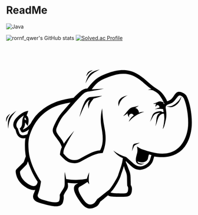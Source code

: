 # ReadMe

![Java](https://img.shields.io/badge/Java-007396.svg?&style=for-the-badge&logo=Java&logoColor=white)

![rornf_qwer's GitHub stats](https://github-readme-stats.vercel.app/api?username=rornf_qwer&show_icons=true&theme=radical) 
[![Solved.ac Profile](http://mazassumnida.wtf/api/v2/generate_badge?boj=tmskwjs)](https://solved.ac/tmskwjs/)

<svg role="img" viewBox="0 0 24 24" xmlns="http://www.w3.org/2000/svg"><title>Apache Hadoop</title><path d="M12.098 3.01c-1.133.277-1.466.474-1.842 1.787.478-.962.84-1.315 1.842-1.787zm3.228.076c-.834-.053-1.715.177-2.756.615a3.97 3.97 0 00-1.199.76c-.31.287-.576.62-.866 1.006a1.312 1.312 0 00-.468.095 1.868 1.868 0 00-.539.356c-.141.124-.28.252-.416.383v.002c-.123.12-.244.241-.363.365-.945.152-1.72.32-2.41.588a6.314 6.314 0 00-1.97 1.217c-.252.222-.482.469-.687.736a5.435 5.435 0 00-.503.803c-.13.142-.26.288-.399.414a1.45 1.45 0 01-.441.285c-.093.035-.133.058-.137.056-.004-.001-.008-.033-.012-.047.235-.21.267-.55.289-.86.03.034.053.068.082.113.031.047.062.095.1.142l.158.2.055-.249c.046-.208.081-.484.027-.724-.034-.153-.117-.315-.235-.393l.036-.09c.04-.1.08-.204.115-.303l.069-.193-.204.035c-.27.047-.852.366-1.261.791-.152.158-.284.33-.37.514a.984.984 0 00-.093.59.91.91 0 00.272.498c.03.12.058.223.087.316.033.104.068.198.112.29.119.247.31.398.529.468.182.059.369.066.566.02a3.83 3.83 0 00-.072.69 8.911 8.911 0 00.07 1.394c.013.093.028.184.045.275l-.107.291-.166.455-.37.365-.343.34a9.22 9.22 0 01-.082.08c-.232.224-.279.27-.213.662.04.241.119.484.242.72.114.216.267.427.463.624.245.245.647.55 1.066.71.245.092.488.138.723.097l-.039.11a4.046 4.046 0 01-.123.3c-.285.624.008.95.463 1.158.227.104.497.173.748.238l.168.045c.298.08.812.228 1.281.258.513.033.974-.073 1.098-.533.049-.182.078-.322.09-.459a2.33 2.33 0 00-.01-.406c.144-.32.21-.423.316-.578l.053-.08c.115-.17.168-.29.188-.426.018-.131.004-.262-.02-.461l-.011-.084a6.822 6.822 0 001.338.05l-.118.061-.055.03c-.395.203-.413.587-.289.984.112.357.343.723.487.945.303.467.592.861.943 1.076.368.226.786.253 1.328-.04.276-.15.363-.302.48-.507.038-.066.08-.133.126-.204.101-.05.382-.296.67-.534l.296-.242c.073.053.164.09.27.115.14.034.305.05.504.065.149.01.635.01.949.01h.227c.324.001.585-.016.783-.128.21-.119.334-.331.361-.71a1.28 1.28 0 00-.008-.378.946.946 0 00-.136-.312l-.014-.502-.016-.521a2.372 2.372 0 00-.068-.536 3.558 3.558 0 00-.18-.505c-.053-.127-.096-.245-.138-.36a5.756 5.756 0 00-.229-.547l.018-.123.181.174.266.258c.203.196.39.373.607.502.226.133.479.21.807.195a1.925 1.925 0 001.016-.385c.293-.216.528-.509.627-.832l.084-.279.07-.225c.482.082.998.11 1.498.057a3.7 3.7 0 001.351-.389 3.406 3.406 0 001.35-1.33h.002v-.002c.355-.616.555-1.34.63-2.088.062-.599.028-1.415-.097-2.2-.11-.701-.295-1.38-.55-1.87a.736.736 0 00-.137-.178 1.413 1.413 0 00-.51-.31c-.206-.07-.422-.084-.594.006a.485.485 0 00-.123.09 2.793 2.793 0 00-.3.388c-.106.153-.21.307-.337.414-.149.128-.327.202-.502.272a3.454 3.454 0 00-.261-.508 4.81 4.81 0 00-.399-.54 2.21 2.21 0 00-.365-.349 5.357 5.357 0 00-.41-.275c-.407-.255-.754-.559-1.108-.87-.16-.14-.323-.282-.482-.413-.842-.695-1.628-1.031-2.469-1.084zm-4.129.004c-.57.137-.68.245-.851.804.273-.41.43-.545.851-.804zm3.952.465c.829-.001 1.587.303 2.431 1.013.412.347.774.684 1.192.983-.152.013-.283.04-.455.107.21-.04.451 0 .67.04.06.039.124.078.189.116.295.174.463.27.662.547.21.294.386.589.541.912-.101-.036-.186-.067-.262-.09a.566.566 0 00-.533.034l-.012.006c-.163.079-.416.17-.586.197a.7.7 0 00.405-.006.565.565 0 00-.018.539.269.269 0 01-.02-.12.228.228 0 01.249-.208.233.233 0 01.187.33c-.117.02-.233.055-.353.1a4.41 4.41 0 00-.237.095 3.722 3.722 0 011.084-.02c.025.117.05.24.073.366l-.137.01-.012.002c-.174-.14-.367-.117-.633-.057-.806.184-.617.637-.988 1.318.385-.47.357-.962.984-1.11.147-.036.247-.078.346-.063-.178.09-.333.237-.394.41-.173.486-.065.895-.254 1.35.234-.407.249-.802.459-1.23.075-.153.354-.4.525-.403l.14-.002c.042.27.068.539.052.761a8.535 8.535 0 01-.198 1.24c.213-.272.31-.85.403-1.257.097-.424.07-.934-.014-1.389-.117-.625.527-.522.9-.816.275-.217.463-.564.715-.809.25-.243.644.114.742.352.426 1.03.62 2.65.508 3.69-.126 1.164-.69 2.437-1.719 3.01-1.31.732-2.854.285-4.156-.154-.278-.093-.47-.229-.715-.382.067.3.097.615.008.914-.14.474-.367 1.251.277 1.394.246.055.357.048.704-.13a1.3 1.3 0 01-.616.011.397.397 0 01-.314-.273c.06.044.16.066.33.107.478.115.932-.114 1.021-.445.052-.194.043-.295.153-.559.099.03.202.059.306.084l-.177.578c-.154.501-.752.904-1.28.895-.488-.009-.797-.314-1.134-.613l-.678-.6a5.228 5.228 0 01-1.658-.834c.4.472.673.732 1.232.967-.081.83-.37 1.436-.615 2.23-.111.36-.991 1.8-1.234 1.94-.174.1-1.26 1.016-1.465 1.136-.153.203-.287.483-.516.604-.698.37-1.148-.339-1.523-.936-.171-.272-.645-1.054-.23-1.273.39-.208.61-.357 1.009-.62.059.108.159.212.225.32l-.043-.352a2.752 2.752 0 01-.008-.596c.016-.206.03-.413.047-.62-.06.21-.179.42-.239.63-.024.084-.045.152-.056.214a7.05 7.05 0 01-2.682.034 16.76 16.76 0 00-.185-.926c-.018.278-.007 1.047-.008 1.476-.001.333-.016.448-.188.731-.16.265-.228.325-.453.773.019.283.019.47-.057.739-.125.446-1.386.098-1.718.007-.41-.112-1.256-.278-1.043-.824.187-.48.307-.986.398-1.658-.75-1.08-1.448-2.56-1.582-3.873-.104-1.019-.04-1.646.18-2.27.35-.987.837-1.843 1.62-2.53C5.778 7.89 6.767 7.516 8.316 7.28c-.373.417-.741.858-1.143 1.33-.406.479-.648.963-.906 1.487-.357.722-.348.996.125 1.63.407.547.627.794.804 1.328-.146.303-.2.56-.25.973.5.545.87.918 1.354 1.033.475.113.872.093 1.297-.125.944-.482 1.816-1.107 2.88-1.132.493-1.211.444-2.222.208-3.393-.162-.8-.227-1.557-.278-2.373-.2.84-.236 1.577-.088 2.414.18 1.008.318 2.124-.18 3.01-.962.073-1.788.658-2.655 1.107-.35.18-.712.198-1.098.092-.358-.098-.6-.334-.986-.78-.006-.446.095-.653.3-1.058.33-.65.695-1.255 1.094-1.894-.49.59-.953 1.084-1.338 1.677-.147-.419-.358-.633-.707-1.105-.34-.461-.375-.662-.12-1.196.255-.536.472-1.008.907-1.478.753-.813 1.443-1.717 2.266-2.518.447-.434.628-.42 1.22-.51a20.768 20.768 0 001.606-.31 22.5 22.5 0 01-1.553.08h-.015c.506-.646.799-1.006 1.62-1.363.95-.412 1.738-.652 2.47-.652zm.556 2.79c-1.101.276-1.307.739-1.166 1.45.121-.535.335-1.05 1.166-1.45zm-3.263.061c-.446.05-.89.096-1.336.139-.375.035-.436.03-.702.293-.403.399-.794 1.768-.92 2.316.198-.455.69-1.729 1.069-2.053.105-.09.18-.143.258-.183-.271.455-.252.566-.157 1.176.081-.62.295-.859.647-1.32a9.287 9.287 0 001.14-.368zm10.226.053c-.255.517-.65.95-1.185 1.215-.288.142-.47.093-.791.062.326.094.533.21.853.096.652-.233.967-.756 1.123-1.373zm-2.28.834c.023.047.046.096.067.144a.602.602 0 00-.05.041.572.572 0 00-.126-.181l.11-.004zm-3.26.4c-.36.166-.779.126-1.087.334-.271.184-.646.764-.922 1.01.2-.078.394-.212.57-.354.002.22.101.426.27.565a.31.31 0 01.092-.492.312.312 0 01.432.191c-.148.11-.284.238-.397.387a1.666 1.666 0 00-.24.44 4.222 4.222 0 012.002-1.294c-.2-.003-.437.034-.678.114a.732.732 0 00-.482-.614c.16-.085.316-.175.44-.287zm-1.042 1.64a.735.735 0 01-.125-.083.35.35 0 00.125.084zM1.32 8.34c-.953.672-1.19.978-1.062 2.338C.352 9.608.56 9.145 1.32 8.34zm-.808.404c-.482.336-.545.475-.5 1.059.105-.482.203-.664.5-1.059zm1.779.195c-.07.15-.118.264-.152.381-.147.508.066.962-.395 1.33.217.438.207.612.711.41.195-.078.355-.187.498-.316-.07.18-.133.361-.191.545l-.03.094c-.36.153-.834.25-1.015-.13a3.458 3.458 0 01-.203-.595c-.594-.615.294-1.427.777-1.719zm.123.276c.123.071.156.2.17.375-.073-.074-.132-.122-.227-.112.008-.06.019-.119.034-.177.007-.03.014-.058.023-.086zm14.87 3.267c-.131.022-.365.07-.495.092-.348.059-.387.142-.441.484l-.086.524a9.16 9.16 0 01.228-.568c.084-.184.132-.202.31-.3.127-.068.357-.163.483-.232zm-14.47 2.4c.274.946.738 1.876 1.255 2.657v.014a.993.993 0 01-.149.369c-.369.493-1.306-.23-1.578-.508-.297-.303-.496-.662-.543-.998-.034-.246-.001-.252.17-.426l.693-.701.153-.406zm12.405.62c.056.183.101.364.183.558.138.326.205.526.215.875l.032 1.106c.117.206.136.249.115.484-.043.481-.203.513-.625.506-.192-.003-.957-.007-1.15-.023-.274-.024-.429-.05-.512-.112.43-.316 1.162-1.619 1.304-2.068.151-.474.315-.888.438-1.326z"/></svg>
